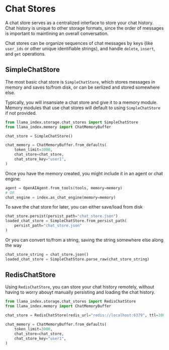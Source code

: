 # Chat Stores

A chat store serves as a centralized interface to store your chat history. Chat history is unique to other storage formats, since the order of messages is important to maintining an overall conversation.

Chat stores can be organize sequences of chat messages by keys (like `user_ids` or other unique identifiable strings), and handle `delete`, `insert`, and `get` operations.

## SimpleChatStore

The most basic chat store is `SimpleChatStore`, which stores messages in memory and saves to/from disk, or can be serlized and stored somewhere else.

Typically, you will insansiate a chat store and give it to a memory module. Memory modules that use chat stores will default to using `SimpleChatStore` if not provided.

```python
from llama_index.storage.chat_stores import SimpleChatStore
from llama_index.memory import ChatMemoryBuffer

chat_store = SimpleChatStore()

chat_memory = ChatMemoryBuffer.from_defaults(
    token_limit=3000,
    chat_store=chat_store,
    chat_store_key="user1",
)
```

Once you have the memory created, you might include it in an agent or chat engine:

```python
agent = OpenAIAgent.from_tools(tools, memory=memory)
# OR
chat_engine = index.as_chat_engine(memory=memory)
```

To save the chat store for later, you can either save/load from disk

```python
chat_store.persist(persist_path="chat_store.json")
loaded_chat_store = SimpleChatStore.from_persist_path(
    persist_path="chat_store.json"
)
```

Or you can convert to/from a string, saving the string somewhere else along the way

```python
chat_store_string = chat_store.json()
loaded_chat_store = SimpleChatStore.parse_raw(chat_store_string)
```

## RedisChatStore

Using `RedisChatStore`, you can store your chat history remotely, without having to worry abouyt manually persisting and loading the chat history.

```python
from llama_index.storage.chat_stores import RedisChatStore
from llama_index.memory import ChatMemoryBuffer

chat_store = RedisChatStore(redis_url="redis://localhost:6379", ttl=300)

chat_memory = ChatMemoryBuffer.from_defaults(
    token_limit=3000,
    chat_store=chat_store,
    chat_store_key="user1",
)
```
